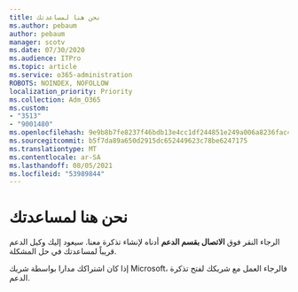 ```yaml
---
title: نحن هنا لمساعدتك
ms.author: pebaum
author: pebaum
manager: scotv
ms.date: 07/30/2020
ms.audience: ITPro
ms.topic: article
ms.service: o365-administration
ROBOTS: NOINDEX, NOFOLLOW
localization_priority: Priority
ms.collection: Adm_O365
ms.custom:
- "3513"
- "9001480"
ms.openlocfilehash: 9e9b8b7fe8237f46bdb13e4cc1df244851e249a006a8236fac465240eb10ea3e
ms.sourcegitcommit: b5f7da89a650d2915dc652449623c78be6247175
ms.translationtype: MT
ms.contentlocale: ar-SA
ms.lasthandoff: 08/05/2021
ms.locfileid: "53989844"
---
```

# <a name="were-here-to-help"></a>نحن هنا لمساعدتك

الرجاء النقر فوق **الاتصال بقسم الدعم** أدناه لإنشاء تذكرة معنا. سيعود إليك وكيل الدعم قريباً لمساعدتك في حل المشكلة.

إذا كان اشتراكك مدارا بواسطة شريك Microsoft، فالرجاء العمل مع شريكك لفتح تذكرة الدعم.